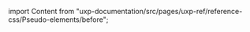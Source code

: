 
import Content from "uxp-documentation/src/pages/uxp-ref/reference-css/Pseudo-elements/before";

<Content query="product=xd"/>
